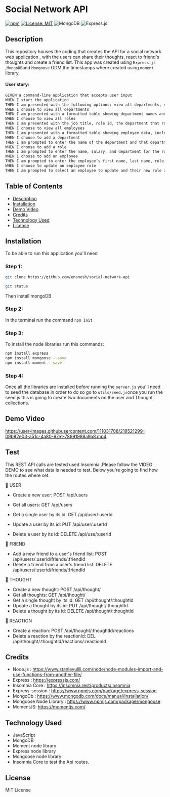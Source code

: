 # Social Network API 

[![npm](https://badge.fury.io/js/inquirer.svg)](http://badge.fury.io/js/inquirer)
[![License: MIT](https://img.shields.io/badge/License-MIT-yellow.svg)](https://opensource.org/licenses/MIT)
![MongoDB](https://img.shields.io/badge/MongoDB-%234ea94b.svg?style=for-the-badge&logo=mongodb&logoColor=white)
![Express.js](https://img.shields.io/badge/express.js-%23404d59.svg?style=for-the-badge&logo=express&logoColor=%2361DAFB)
  
  ## Description
  
 This repository houses the coding that creates the API for a social network web application , with the users can share their thoughts, react to friend's thoughts and create a friend list. This app was created using `Express.js` ,`MongoDB`and `Mongoose` ODM,the timestamps where created using `moment` library.


#### User story:

```md
GIVEN a command-line application that accepts user input
WHEN I start the application
THEN I am presented with the following options: view all departments, view all roles, view all employees, add a department, add a role, add an employee, and update an employee role
WHEN I choose to view all departments
THEN I am presented with a formatted table showing department names and department ids
WHEN I choose to view all roles
THEN I am presented with the job title, role id, the department that role belongs to, and the salary for that role
WHEN I choose to view all employees
THEN I am presented with a formatted table showing employee data, including employee ids, first names, last names, job titles, departments, salaries, and managers that the employees report to
WHEN I choose to add a department
THEN I am prompted to enter the name of the department and that department is added to the database
WHEN I choose to add a role
THEN I am prompted to enter the name, salary, and department for the role and that role is added to the database
WHEN I choose to add an employee
THEN I am prompted to enter the employee’s first name, last name, role, and manager, and that employee is added to the database
WHEN I choose to update an employee role
THEN I am prompted to select an employee to update and their new role and this information is updated in the database 
```



## Table of Contents
- [Description](#description)
- [Installation](#installation)
- [Demo Video](#demo-video)
- [Credits](#credits)
- [Technology Used](#technology-used)
- [License](#license)

## Installation

To be able to run this application you'll need

### Step 1:

```sh
git clone https://github.com/enanesh/social-network-api

git status 
```

Then install mongoDB 

### Step 2:

In the terminal run the command `npm init`

### Step 3:

To install the node libraries run this commands:
```sh
npm install express
npm install mongoose --save
npm install moment --save   

```



### Step 4:

Once all the libraries are installed before running the `server.js` you'll need to seed the database in order to do so go to `utils/seed.js`once you run the seed.js this is going to create two documents on the user and Thought collections.




## Demo Video




https://user-images.githubusercontent.com/111031708/219521299-09b82e03-a51c-4a80-97e1-78991988a9a8.mp4




## Test

This REST API calls are tested used Insomnia .Please follow the VIDEO DEMO to see what data is needed to test. Below you're going to find how the routes where set. 

📁 USER

- Create a new user: POST /api/users

- Get all users: GET /api/users

- Get a single user by its id: GET /api/user/:userId

- Update a user by its id: PUT /api/user/:userId

- Delete a user by its id: DELETE /api/use/:userId


📁 FRIEND

- Add a new friend to a user's friend list: POST /api/users/:userid/friends/:friendId
- Delete a friend from a user's friend list: DELETE /api/users/:userid/friends/:friendId

📁 THOUGHT

- Create a new thought: POST /api/thought/
- Get all thoughts: GET /api/thought/
- Get a single thought by its id: GET /api/thought/:thoughtId
- Update a thought by its id: PUT /api/thought/:thoughtId
- Delete a thought by its id: DELETE /api/thought/:thoughtId


📁 REACTION

- Create a reaction: POST /api/thought/:thoughtId/reactions
- Delete a reaction by the reactionId: DEL /api/thought/:thoughtId/reactions/:reactionId




## Credits

- Node.js : https://www.stanleyulili.com/node/node-modules-import-and-use-functions-from-another-file/
- Express : https://expressjs.com/
- Insomnia Core : https://insomnia.rest/products/insomnia
- Express-session : https://www.npmjs.com/package/express-session
- MongoDb : https://www.mongodb.com/docs/manual/installation/
- Mongoose Node Library : https://www.npmjs.com/package/mongoose
- MomentJS: https://momentjs.com/



## Technology Used
- JavaScript
- MongoDB
- Moment node library
- Express node library
- Mongoose node library
- Insomnia Core to test the Api routes.



## License

MIT License
